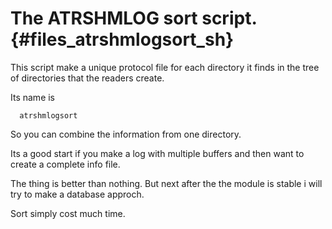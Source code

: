 The ATRSHMLOG sort script.  {#files_atrshmlogsort_sh}
====================================

This script make a unique protocol file for
each directory it finds in the tree of directories that the
readers create.

Its name is

      atrshmlogsort

So you can combine the information from one directory.

Its a good start if you make a log with multiple buffers
and then want to create a complete info file.

The thing is better than nothing. But next after the
the module is stable i will try to make a database approch.

Sort simply cost much time.

